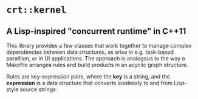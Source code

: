 # `crt::kernel`

## A Lisp-inspired "concurrent runtime" in C++11

This library provides a few classes that work together to manage complex dependencies between data structures, as arise in e.g. task-based parallism, or in UI applications. The approach is analogous to the way a Makefile arranges rules and build products in an acyclic graph structure.

Rules are key-expression pairs, where the __key__ is a string, and the __expression__ is a data structure that converts losslessly to and from Lisp-style source strings.
